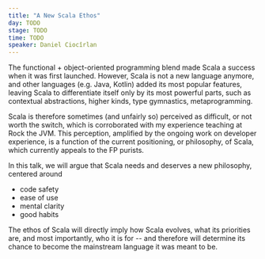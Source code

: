 ```yaml
---
title: "A New Scala Ethos"
day: TODO
stage: TODO
time: TODO
speaker: Daniel Ciocîrlan
---
```


The functional + object-oriented programming blend made Scala a success when it was first launched. However, Scala is not a new language anymore, and other languages (e.g. Java, Kotlin) added its most popular features, leaving Scala to differentiate itself only by its most powerful parts, such as contextual abstractions, higher kinds, type gymnastics, metaprogramming. 

Scala is therefore sometimes (and unfairly so) perceived as difficult, or not worth the switch, which is corroborated with my experience teaching at Rock the JVM. This perception, amplified by the ongoing work on developer experience, is a function of the current positioning, or philosophy, of Scala, which currently appeals to the FP purists.

In this talk, we will argue that Scala needs and deserves a new philosophy, centered around
- code safety
- ease of use
- mental clarity
- good habits

The ethos of Scala will directly imply how Scala evolves, what its priorities are, and most importantly, who it is for -- and therefore will determine its chance to become the mainstream language it was meant to be.
    